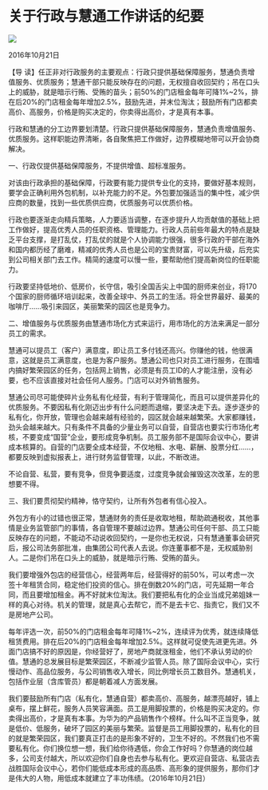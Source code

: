 # 关于行政与慧通工作讲话的纪要
<img class="pv" src="https://api.visitor.plantree.me/visitor-badge/pv?namespace=plantree.me&key=renzhengfei-speeches/关于行政与慧通工作讲话的纪要.md">



2016年10月21日



【导  读】任正非对行政服务的主要观点：行政只提供基础保障服务，慧通负责增值服务、优质服务；慧通干部只能反映存在的问题，无权擅自收回契约；吊在口头上的威胁，就是暗示行贿、受贿的苗头；前50%的门店租金每年可降1%~2%，排在后20%的门店租金每年增加2.5%，鼓励先进，并末位淘汰；鼓励所有门店都卖高价、高服务，价格是购买决定的，你卖得出高价，才是真有本事。



行政和慧通的分工边界要划清楚。行政只提供基础保障服务，慧通负责增值服务、优质服务。这样职能边界清晰，各自聚焦把工作做好，边界模糊地带可以开会协商解决。

一、行政仅提供基础保障服务，不提供增值、超标准服务。

对该由行政承担的基础保障，行政要有能力提供专业化的支持，要做好基本规则，要学会正确利用外包机制，以补充能力的不足。外包要加强适当的集中性，减少供应商的数量，找到一些优质供应商，优质服务可以优质价格。

行政也要逐渐走向精兵策略，人力要适当调整，在逐步提升人均贡献值的基础上把工作做好，提高优秀人员的任职资格、管理能力。行政人员前些年最大的特点是缺乏平台支撑，是打乱仗，打乱仗的就是个人协调能力很强，很多行政的干部在海外和国内都历经了磨难，精减的优秀人员也是公司的宝贵财富，可以先升级，后充实到公司相关部门去工作。精简的速度可以慢一些，要帮助他们提高新岗位的任职能力。

行政要坚持低地价、低房价，长守信，吸引全国舌尖上中国的厨师来创业，将170个国家的厨师循环培训起来，改善全球中、外员工的生活。将全世界最好、最美的咖啡厅……吸引来园区，美丽繁荣的园区也是竞争力。

二、增值服务与优质服务由慧通市场化方式来运行，用市场化的方法来满足一部分员工的需求。

慧通可以提员工（客户）满意度，即让员工多付钱还高兴。你赚他的钱，他很满意，这就是员工满意度，也是为客户服务。慧通公司也只对员工进行服务，在围墙内搞好繁荣园区的任务，包括网上销售，必须是有员工ID的人才能注册，没有必要，也不应该直接对社会任何人服务。门店可以对外销售服务。

慧通公司尽可能使碎片业务私有化经营，有利于管理简化，而且可以提供差异化的优质服务。不要因私有化刚迈出步有什么问题而退缩，要坚决走下去。逐步逐步的私有化，你开放，管理也会越来越有经验的，园区就会越来越繁荣。大家都赚钱，劲头会越来越大。只有条件不具备的少量业务可以自营，自营店也要实行市场化考核，不要变成“国营”企业，要形成竞争机制。员工服务部不是国际会议中心，要讲成本核算的。自营的门店要全成本经营，不仅地租、水电、薪酬、股票分红……，都要反映到虚拟报表上，进行财务监督管理，以此，不断改进。

不论自营、私营，要有竞争，但竞争要适度，过度竞争就会摧毁这次改革，左的思想要不得。

三、我们要贯彻契约精神，恪守契约，让所有外包者有信心投入。

外包方有小的过错也很正常，慧通财务的责任是收取地租，帮助疏通税收，其他事情是业务监管部门的事情，各自管理不要越过边界。慧通公司任何干部、员工只能反映存在的问题，不能动不动说收回契约，一是你也无权说，只有慧通董事会研究后，报公司法务部批准，由集团公司代表人去说。你连董事都不是，无权威胁别人。二是你们吊在口头上的威胁，就是暗示行贿、受贿的苗头。

我们要增强外包店的经营信心，经营两年后，经营得好的前50%，可以考虑一次签十年租赁合同，稳定他们投资的信心。排在倒数20%的门店，可先延期一年合同，而且要增加租金。再不好就末位淘汰。我们要把私有化的企业当成兄弟姐妹一样的真心对待。机关的管理，就是真心去帮它，而不是去卡它、指责它，我们又不是房地产公司。

每年评选一次，前50%的门店租金每年可降1%~2%，连续评为优秀，就连续降低租赁费用。排在后20%的门店租金每年增加2.5%。这样就可促使先进更先进。外面门店搞不好的原因是，你经营好了，房地产商就涨租金，他们不承认劳动的价值。慧通的总发展目标是繁荣园区，不断减少监管人员。除了国际会议中心，实行慢动作、高品位服务，与公司销售收入增长，同比例增长员工数目外。慧通机关，包括作业层（含库管员）都是朝着减人方面发展。

我们要鼓励所有门店（私有化，慧通自营）都卖高价、高服务，越漂亮越好，铺上桌布，摆上鲜花，服务人员笑容满面。员工是用脚投票的，价格是购买决定的。你卖得出高价，才是真有本事。为华为的产品销售作个榜样。什么叫不正当竞争，就是低价、低服务，破坏了园区的美丽与繁荣。监督是员工用脚投票的，私有化的目的就是繁荣园区，我们要真正打击的是形象不好的，卫生不好的。不然我们也不需要私有化。你们换位想一想，我们给你待遇低，你会工作好吗？你慧通的岗位越多，公司支付越大，所以欢迎你们自身也去参与私有化。更欢迎自营店、私营店去战胜国际会议中心，若你们能低成本形成的高品质、高形象的提供服务，那你们才是伟大的人物，用低成本就建立了丰功伟绩。（2016年10月21日）
